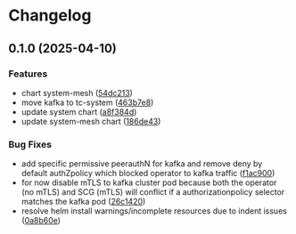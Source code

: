 # Changelog

## 0.1.0 (2025-04-10)


### Features

* chart system-mesh ([54dc213](https://github.com/Telicent-io/singlenode/commit/54dc213351a5cdcad6c698ffaa62caa2b5560d8e))
* move kafka to tc-system ([463b7e8](https://github.com/Telicent-io/singlenode/commit/463b7e81c341acb89a774d7719d50a1960db52c4))
* update system chart ([a8f384d](https://github.com/Telicent-io/singlenode/commit/a8f384d95fd3b2095c38562008a2722b504def1f))
* update system-mesh chart ([186de43](https://github.com/Telicent-io/singlenode/commit/186de43c43f1d724058a3fcb25a33b4a087be292))


### Bug Fixes

* add specific permissive peerauthN for kafka and remove deny by default authZpolicy which blocked operator to kafka traffic ([f1ac900](https://github.com/Telicent-io/singlenode/commit/f1ac900f9ccd7b53fc0f366c71dcb6db2eb94bbe))
* for now disable mTLS to kafka cluster pod because both the operator (no mTLS) and SCG (mTLS) will conflict if a authorizationpolicy selector matches the kafka pod ([26c1420](https://github.com/Telicent-io/singlenode/commit/26c1420064771e11cb2316abad814ceed2496c50))
* resolve helm install warnings/incomplete resources due to indent issues ([0a8b60e](https://github.com/Telicent-io/singlenode/commit/0a8b60e736c557a3721c3671e8f23c3e3d5bc3b8))
